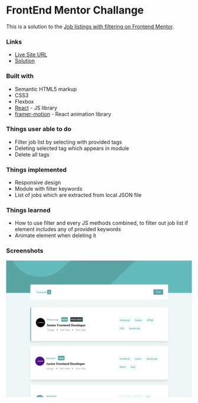 # FrontEnd Mentor Challange

This is a solution to the [Job listings with filtering on Frontend Mentor](https://www.frontendmentor.io/challenges/job-listings-with-filtering-ivstIPCt).

### Links

- [Live Site URL](https://vocal-piroshki-a6e536.netlify.app/)
- [Solution](https://www.frontendmentor.io/challenges/job-listings-with-filtering-ivstIPCt/hub/reactframermotion-N4Iw8bStL_)

### Built with

- Semantic HTML5 markup
- CSS3
- Flexbox
- [React](https://reactjs.org/) - JS library
- [framer-motion](https://www.framer.com/motion/) - React animation library

### Things user able to do

- Filter job list by selecting with provided tags
- Deleting selected tag which appears in module
- Delete all tags

### Things implemented

- Responsive design
- Module with filter keywords
- List of jobs which are extracted from local JSON file

### Things learned

- How to use filter and every JS methods combined, to filter out job list if element includes any of provided keywords
- Animate element when deleting it

### Screenshots
![](/public/images/screenshot.png)
